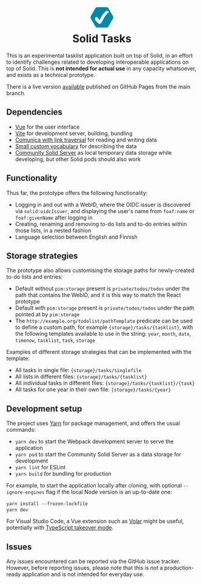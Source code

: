 <h1 align="center">
    <img src="./public/icon.svg" alt="icon"><br>
    Solid Tasks
</h1>

This is an experimental tasklist application built on top of Solid, in an effort to identify challenges related to developing interoperable applications on top of Solid. This is **not intended for actual use** in any capacity whatsoever, and exists as a technical prototype.

There is a live version [available](https://solidlabresearch.github.io/solid-todo-app-vue/) published on GitHub Pages from the main branch.

## Dependencies

* [Vue](https://vuejs.org/) for the user interface
* [Vite](https://vitejs.dev/) for development server, building, bundling
* [Comunica with link traversal](https://github.com/comunica/comunica-feature-link-traversal) for reading and writing data
* [Small custom vocabulary](https://github.com/SolidLabResearch/solid-todo-app-react/tree/main/ontology) for describing the data
* [Community Solid Server](https://github.com/CommunitySolidServer/CommunitySolidServer) as local temporary data storage while developing, but other Solid pods should also work

## Functionality

Thus far, the prototype offers the following functionality:

* Logging in and out with a WebID, where the OIDC issuer is discovered via `solid:oidcIssuer`, and displaying the user's name from `foaf:name` or `foaf:givenName` after logging in
* Creating, renaming and removing to-do lists and to-do entries within those lists, in a nested fashion
* Language selection between English and Finnish

## Storage strategies

The prototype also allows customising the storage paths for newly-created to-do lists and entries:

* Default without `pim:storage` present is `private/todos/todos` under the path that contains the WebID, and it is this way to match the React prototype
* Default with `pim:storage` present is `private/todos/todos` under the path pointed at by `pim:storage`
* The `http://example.org/todolist/pathTemplate` predicate can be used to define a custom path, for example `{storage}/tasks/{tasklist}`, with the following templates available to use in the string: `year`, `month`, `date`, `timenow`, `tasklist`, `task`, `storage`

Examples of different storage strategies that can be implemented with the template:

* All tasks in single file: `{storage}/tasks/singlefile`
* All lists in different files: `{storage}/tasks/{tasklist}`
* All individual tasks in different files: `{storage}/tasks/{tasklist}/{task}`
* All tasks for one year in their own file: `{storage}/tasks/{year}`

## Development setup

The project uses [Yarn](https://yarnpkg.com/) for package management, and offers the usual commands:

* `yarn dev` to start the Webpack development server to serve the application
* `yarn pod` to start the Community Solid Server as a data storage for development
* `yarn lint` for ESLint
* `yarn build` for bundling for production

For example, to start the application locally after cloning, with optional `--ignore-engines` flag if the local Node version is an up-to-date one:

```
yarn install --frozen-lockfile
yarn dev
```

For Visual Studio Code, a Vue extension such as [Volar](https://marketplace.visualstudio.com/items?itemName=Vue.volar) might be useful, potentially with [TypeScript takeover mode](https://vuejs.org/guide/typescript/overview.html#volar-takeover-mode).

## Issues

Any issues encountered can be reported via the GitHub issue tracker. However, before reporting issues, please note that this is not a production-ready application and is not intended for everyday use.
